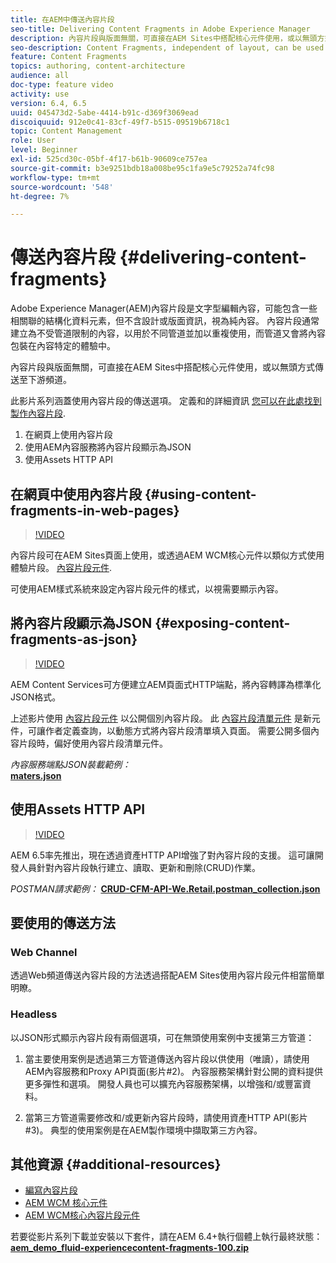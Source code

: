 ```yaml
---
title: 在AEM中傳送內容片段
seo-title: Delivering Content Fragments in Adobe Experience Manager
description: 內容片段與版面無關，可直接在AEM Sites中搭配核心元件使用，或以無頭方式傳送至下游頻道。
seo-description: Content Fragments, independent of layout, can be used directly in AEM Sites with Core Components or can be delivered in a headless manner to downstream channels.
feature: Content Fragments
topics: authoring, content-architecture
audience: all
doc-type: feature video
activity: use
version: 6.4, 6.5
uuid: 045473d2-5abe-4414-b91c-d369f3069ead
discoiquuid: 912e0c41-83cf-49f7-b515-09519b6718c1
topic: Content Management
role: User
level: Beginner
exl-id: 525cd30c-05bf-4f17-b61b-90609ce757ea
source-git-commit: b3e9251bdb18a008be95c1fa9e5c79252a74fc98
workflow-type: tm+mt
source-wordcount: '548'
ht-degree: 7%

---
```


# 傳送內容片段 {#delivering-content-fragments}

Adobe Experience Manager(AEM)內容片段是文字型編輯內容，可能包含一些相關聯的結構化資料元素，但不含設計或版面資訊，視為純內容。 內容片段通常建立為不受管道限制的內容，以用於不同管道並加以重複使用，而管道又會將內容包裝在內容特定的體驗中。

內容片段與版面無關，可直接在AEM Sites中搭配核心元件使用，或以無頭方式傳送至下游頻道。

此影片系列涵蓋使用內容片段的傳送選項。 定義和的詳細資訊 [您可以在此處找到製作內容片段](content-fragments-feature-video-use.md).

1. 在網頁上使用內容片段
2. 使用AEM內容服務將內容片段顯示為JSON
3. 使用Assets HTTP API

## 在網頁中使用內容片段 {#using-content-fragments-in-web-pages}

>[!VIDEO](https://video.tv.adobe.com/v/22449?quality=12&learn=on)

內容片段可在AEM Sites頁面上使用，或透過AEM WCM核心元件以類似方式使用體驗片段。 [內容片段元件](https://experienceleague.adobe.com/docs/experience-manager-core-components/using/components/content-fragment-component.html).

可使用AEM樣式系統來設定內容片段元件的樣式，以視需要顯示內容。

## 將內容片段顯示為JSON {#exposing-content-fragments-as-json}

>[!VIDEO](https://video.tv.adobe.com/v/22448?quality=12&learn=on)

AEM Content Services可方便建立AEM頁面式HTTP端點，將內容轉譯為標準化JSON格式。

上述影片使用 [內容片段元件](https://experienceleague.adobe.com/docs/experience-manager-core-components/using/components/content-fragment-component.html) 以公開個別內容片段。 此 [內容片段清單元件](https://experienceleague.adobe.com/docs/experience-manager-core-components/using/components/content-fragment-list.html) 是新元件，可讓作者定義查詢，以動態方式將內容片段清單填入頁面。 需要公開多個內容片段時，偏好使用內容片段清單元件。

*內容服務端點JSON裝載範例：*\
**[maters.json](assets/athletes.json)**

## 使用Assets HTTP API

>[!VIDEO](https://video.tv.adobe.com/v/26390?quality=12&learn=on)

AEM 6.5率先推出，現在透過資產HTTP API增強了對內容片段的支援。 這可讓開發人員針對內容片段執行建立、讀取、更新和刪除(CRUD)作業。

*POSTMAN請求範例：*
**[CRUD-CFM-API-We.Retail.postman_collection.json](assets/CRUD-CFM-API-We.Retail.postman_collection.json)**

## 要使用的傳送方法

### Web Channel

透過Web頻道傳送內容片段的方法透過搭配AEM Sites使用內容片段元件相當簡單明瞭。

### Headless

以JSON形式顯示內容片段有兩個選項，可在無頭使用案例中支援第三方管道：

1. 當主要使用案例是透過第三方管道傳送內容片段以供使用（唯讀），請使用AEM內容服務和Proxy API頁面(影片#2)。 內容服務架構針對公開的資料提供更多彈性和選項。 開發人員也可以擴充內容服務架構，以增強和/或豐富資料。

2. 當第三方管道需要修改和/或更新內容片段時，請使用資產HTTP API(影片#3)。 典型的使用案例是在AEM製作環境中擷取第三方內容。

## 其他資源 {#additional-resources}

* [編寫內容片段](content-fragments-feature-video-use.md)
* [AEM WCM 核心元件](https://experienceleague.adobe.com/docs/experience-manager-core-components/using/introduction.html)
* [AEM WCM核心內容片段元件](https://experienceleague.adobe.com/docs/experience-manager-core-components/using/components/content-fragment-component.html)

若要從影片系列下載並安裝以下套件，請在AEM 6.4+執行個體上執行最終狀態：\
**[aem_demo_fluid-experiencecontent-fragments-100.zip](assets/aem_demo_fluid-experiencescontent-fragments-100.zip)**
